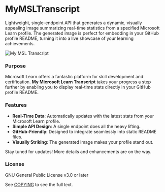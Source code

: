 # MyMSLTranscript

Lightweight, single-endpoint API that generates a dynamic, visually appealing image summarizing real-time statistics from a specified Microsoft Learn profile. The generated image is perfect for embedding in your GitHub profile README, turning it into a live showcase of your learning achievements.

![My MSL Transcript](https://mymsltranscript.bajatta.com/transcript/d46gh5zermp0no7)

### Purpose

Microsoft Learn offers a fantastic platform for skill development and certification. **My Microsoft Learn Transcript** takes your progress a step further by enabling you to display real-time stats directly in your GitHub profile README.

### Features

- **Real-Time Data**: Automatically updates with the latest stats from your Microsoft Learn profile.
- **Simple API Design**: A single endpoint does all the heavy lifting.
- **GitHub-Friendly**: Designed to integrate seamlessly into static README files.
- **Visually Striking**: The generated image makes your profile stand out.

Stay tuned for updates! More details and enhancements are on the way.

### License

GNU General Public License v3.0 or later

See [COPYING](./COPYING) to see the full text.
